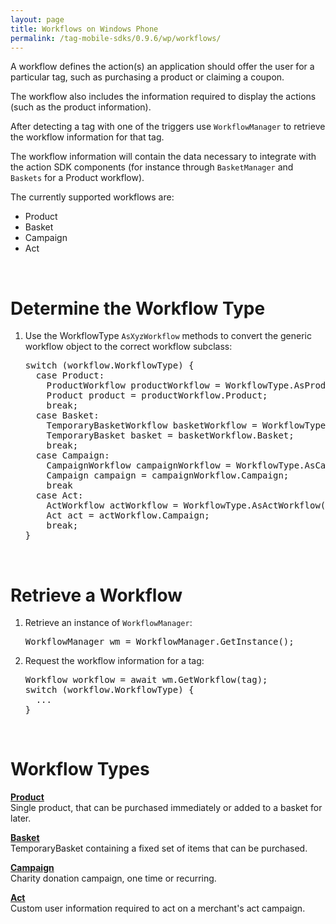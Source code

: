 ```yaml
---
layout: page
title: Workflows on Windows Phone
permalink: /tag-mobile-sdks/0.9.6/wp/workflows/
---
```


A workflow defines the action(s) an application should offer the user for a particular tag, such as purchasing a product or claiming a coupon.

The workflow also includes the information required to display the actions (such as the product information).

After detecting a tag with one of the triggers use `WorkflowManager` to retrieve the workflow information for that tag.

The workflow information will contain the data necessary to integrate with the action SDK components (for instance through `BasketManager` and `Baskets` for a Product workflow).

The currently supported workflows are:

* Product
* Basket
* Campaign
* Act

<br />

# Determine the Workflow Type

1. Use the WorkflowType `AsXyzWorkflow` methods to convert the generic workflow object to the correct workflow subclass:

    <pre>switch (workflow.WorkflowType) {
     case Product:
       ProductWorkflow productWorkflow = WorkflowType.AsProductWorkflow(workflow);
       Product product = productWorkflow.Product;
       break;
     case Basket:
       TemporaryBasketWorkflow basketWorkflow = WorkflowType.AsBasketWorkflow(workflow);
       TemporaryBasket basket = basketWorkflow.Basket;
       break;
     case Campaign:
       CampaignWorkflow campaignWorkflow = WorkflowType.AsCampaignWorkflow(workflow);
       Campaign campaign = campaignWorkflow.Campaign;
       break
     case Act:
       ActWorkflow actWorkflow = WorkflowType.AsActWorkflow(workflow);
       Act act = actWorkflow.Campaign;
       break;
   }</pre>

<br />

# Retrieve a Workflow

1. Retrieve an instance of `WorkflowManager`:

    <pre>WorkflowManager wm = WorkflowManager.GetInstance();</pre>

2. Request the workflow information for a tag:

    <pre>Workflow workflow = await wm.GetWorkflow(tag);
   switch (workflow.WorkflowType) {
     ...
   }
   </pre>

<br />

# Workflow Types

**[Product]({{site.baseurl}}/tag-mobile-sdks/0.9.6/wp/products/)**<br />
Single product, that can be purchased immediately or added to a basket for later.

**[Basket]({{site.baseurl}}/tag-mobile-sdks/0.9.6/wp/baskets/)**<br />
TemporaryBasket containing a fixed set of items that can be purchased.

**[Campaign]({{site.baseurl}}/tag-mobile-sdks/0.9.6/wp/campaigns/)**<br />
Charity donation campaign, one time or recurring.

**[Act]({{site.baseurl}}/tag-mobile-sdks/0.9.6/wp/acts/)**<br />
Custom user information required to act on a merchant's act campaign.
